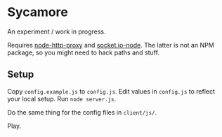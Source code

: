 Sycamore
========

An experiment / work in progress.

Requires <a href="http://github.com/nodejitsu/node-http-proxy">node-http-proxy</a> and
<a href="http://github.com/LearnBoost/Socket.IO-node">socket.io-node</a>. The latter is not an NPM package,
so you might need to hack paths and stuff.

Setup
-----

Copy `config.example.js` to `config.js`. Edit values in `config.js` to reflect your local setup. Run `node server.js`.

Do the same thing for the config files in `client/js/`.

Play.